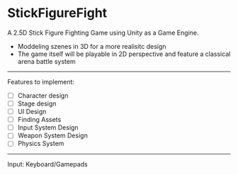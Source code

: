 # StickFigureFight

A 2.5D Stick Figure Fighting Game using Unity as a Game Engine.

- Moddeling szenes in 3D for a more realisitc design 
- The game itself will be playable in 2D perspective and feature a classical arena battle system

***

Features to implement:
* [ ] Character design
* [ ] Stage design
* [ ] UI Design
* [ ] Finding Assets
* [ ] Input System Design
* [ ] Weapon System Design
* [ ] Physics System

***

Input:
Keyboard/Gamepads
